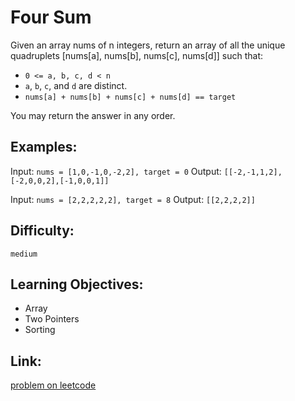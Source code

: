 # Four Sum

Given an array nums of n integers, return an array of all the unique quadruplets [nums[a], nums[b], nums[c], nums[d]] such that:

+ `0 <= a, b, c, d < n`
+ `a`, `b`, `c`, and `d` are distinct.
+ `nums[a] + nums[b] + nums[c] + nums[d] == target`

You may return the answer in any order.


## Examples:

Input: `nums = [1,0,-1,0,-2,2], target = 0`
Output: `[[-2,-1,1,2],[-2,0,0,2],[-1,0,0,1]]`


Input: `nums = [2,2,2,2,2], target = 8`
Output: `[[2,2,2,2]]`

## Difficulty:

`medium`

## Learning Objectives:

+ Array
+ Two Pointers
+ Sorting



## Link:

[problem on leetcode](https://leetcode.com/problems/4sum/)
